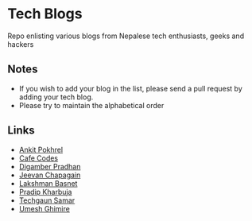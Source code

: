 # Tech Blogs
Repo enlisting various blogs from Nepalese tech enthusiasts, geeks and hackers

Notes
---------
- If you wish to add your blog in the list, please send a pull request by adding your tech blog.
- Please try to maintain the alphabetical order

Links
---------

* [Ankit Pokhrel](http://ankitpokhrel.com.np/blog)
* [Cafe Codes](http://cafecod.es/)
* [Digamber Pradhan](http://www.digamberpradhan.com.np/)
* [Jeevan Chapagain](http://www.jeevanchapagain.com.np/)
* [Lakshman Basnet](http://www.lakshmanbasnet.com.np/)
* [Pradip Kharbuja](http://www.pradipkharbuja.com.np/)
* [Techgaun Samar](http://samar.techgaun.com/)
* [Umesh Ghimire](http://blog.umeshghimire.com.np/)
